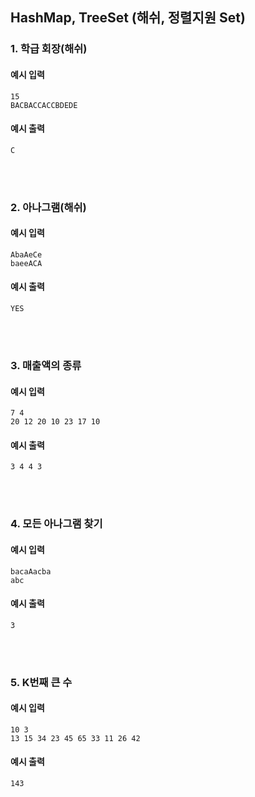 ## HashMap, TreeSet (해쉬, 정렬지원 Set)

### 1. 학급 회장(해쉬)

#### 예시 입력
```
15
BACBACCACCBDEDE
```

#### 예시 출력
```
C
```

<br/><br/>

### 2. 아나그램(해쉬)

#### 예시 입력
```
AbaAeCe
baeeACA
```

#### 예시 출력
```
YES
```

<br/><br/>

### 3. 매출액의 종류

#### 예시 입력
```
7 4
20 12 20 10 23 17 10
```

#### 예시 출력
```
3 4 4 3
```

<br/><br/>

### 4. 모든 아나그램 찾기

#### 예시 입력
```
bacaAacba
abc
```

#### 예시 출력
```
3
```

<br/><br/>

### 5. K번째 큰 수

#### 예시 입력
```
10 3
13 15 34 23 45 65 33 11 26 42
```

#### 예시 출력
```
143
```

<br/><br/>